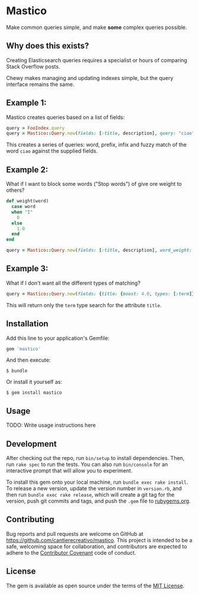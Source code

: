 # Mastico

Make common queries simple, and make **some** complex queries possible.


## Why does this exists?

Creating Elasticsearch queries requires a specialist or hours of comparing Stack Overflow posts.

Chewy makes managing and updating indexes simple, but the query interface remains the same.

## Example 1:

Mastico creates queries based on a list of fields:

```ruby
query = FooIndex.query
query = Mastico::Query.new(fields: [:title, description], query: "ciao").perform(query)
```
This creates a series of queries: word, prefix, infix and fuzzy match of the word `ciao` against the supplied fields.

## Example 2:

What if I want to block some words ("Stop words") of give ore weight to others?

```ruby
def weight(word)
  case word
  when "I"
    0
  else
    1.0
  end
end

query = Mastico::Query.new(fields: [:title, description], word_weight: method(:weight), query: "I like cheese").perform(query)
```

## Example 3:

What if I don't want all the different types of matching?

```ruby
query = Mastico::Query.new(fields: {title: {boost: 4.0, types: [:term]} }, query: "Simple").perform(query)
```
This will return only the `term` type search for the attribute `title`.


## Installation

Add this line to your application's Gemfile:

```ruby
gem 'mastico'
```

And then execute:

    $ bundle

Or install it yourself as:

    $ gem install mastico

## Usage

TODO: Write usage instructions here

## Development

After checking out the repo, run `bin/setup` to install dependencies. Then, run `rake spec` to run the tests. You can also run `bin/console` for an interactive prompt that will allow you to experiment.

To install this gem onto your local machine, run `bundle exec rake install`. To release a new version, update the version number in `version.rb`, and then run `bundle exec rake release`, which will create a git tag for the version, push git commits and tags, and push the `.gem` file to [rubygems.org](https://rubygems.org).

## Contributing

Bug reports and pull requests are welcome on GitHub at https://github.com/cantierecreativo/mastico. This project is intended to be a safe, welcoming space for collaboration, and contributors are expected to adhere to the [Contributor Covenant](http://contributor-covenant.org) code of conduct.


## License

The gem is available as open source under the terms of the [MIT License](http://opensource.org/licenses/MIT).

